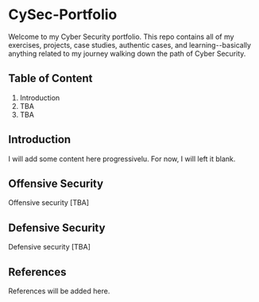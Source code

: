 # CySec-Portfolio
Welcome to my Cyber Security portfolio. This repo contains all of my exercises, projects, case studies, authentic cases, and learning--basically anything related to my journey walking down the path of Cyber Security.

## Table of Content
1. Introduction
2. TBA
3. TBA

## Introduction
 I will add some content here progressivelu. For now, I will left it blank.

## Offensive Security
Offensive security [TBA]

## Defensive Security
Defensive security [TBA]

## References
References will be added here.
